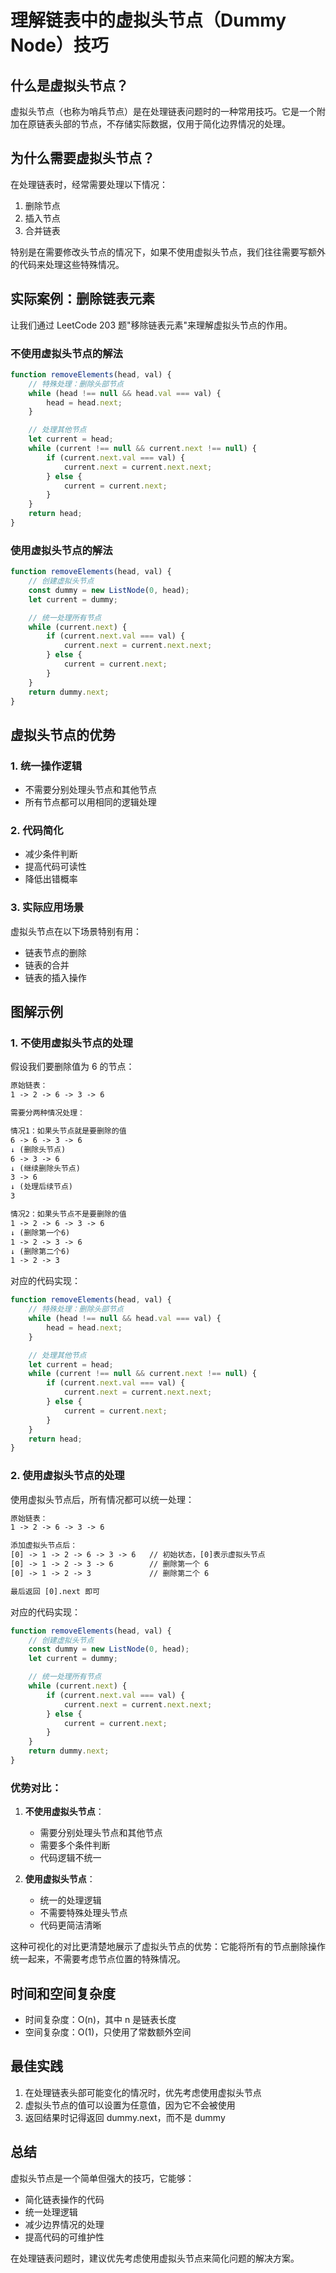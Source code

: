 # 理解链表中的虚拟头节点（Dummy Node）技巧

## 什么是虚拟头节点？

虚拟头节点（也称为哨兵节点）是在处理链表问题时的一种常用技巧。它是一个附加在原链表头部的节点，不存储实际数据，仅用于简化边界情况的处理。

## 为什么需要虚拟头节点？

在处理链表时，经常需要处理以下情况：

1. 删除节点
2. 插入节点
3. 合并链表

特别是在需要修改头节点的情况下，如果不使用虚拟头节点，我们往往需要写额外的代码来处理这些特殊情况。

## 实际案例：删除链表元素

让我们通过 LeetCode 203 题"移除链表元素"来理解虚拟头节点的作用。

### 不使用虚拟头节点的解法

```javascript
function removeElements(head, val) {
    // 特殊处理：删除头部节点
    while (head !== null && head.val === val) {
        head = head.next;
    }

    // 处理其他节点
    let current = head;
    while (current !== null && current.next !== null) {
        if (current.next.val === val) {
            current.next = current.next.next;
        } else {
            current = current.next;
        }
    }
    return head;
}
```

### 使用虚拟头节点的解法

```javascript
function removeElements(head, val) {
    // 创建虚拟头节点
    const dummy = new ListNode(0, head);
    let current = dummy;

    // 统一处理所有节点
    while (current.next) {
        if (current.next.val === val) {
            current.next = current.next.next;
        } else {
            current = current.next;
        }
    }
    return dummy.next;
}
```

## 虚拟头节点的优势

### 1. 统一操作逻辑

- 不需要分别处理头节点和其他节点
- 所有节点都可以用相同的逻辑处理

### 2. 代码简化

- 减少条件判断
- 提高代码可读性
- 降低出错概率

### 3. 实际应用场景

虚拟头节点在以下场景特别有用：

- 链表节点的删除
- 链表的合并
- 链表的插入操作

## 图解示例

### 1. 不使用虚拟头节点的处理

假设我们要删除值为 6 的节点：

```txt
原始链表：
1 -> 2 -> 6 -> 3 -> 6

需要分两种情况处理：

情况1：如果头节点就是要删除的值
6 -> 6 -> 3 -> 6
↓ (删除头节点)
6 -> 3 -> 6
↓ (继续删除头节点)
3 -> 6
↓ (处理后续节点)
3

情况2：如果头节点不是要删除的值
1 -> 2 -> 6 -> 3 -> 6
↓ (删除第一个6)
1 -> 2 -> 3 -> 6
↓ (删除第二个6)
1 -> 2 -> 3
```

对应的代码实现：

```javascript
function removeElements(head, val) {
    // 特殊处理：删除头部节点
    while (head !== null && head.val === val) {
        head = head.next;
    }

    // 处理其他节点
    let current = head;
    while (current !== null && current.next !== null) {
        if (current.next.val === val) {
            current.next = current.next.next;
        } else {
            current = current.next;
        }
    }
    return head;
}
```

### 2. 使用虚拟头节点的处理

使用虚拟头节点后，所有情况都可以统一处理：

```txt
原始链表：
1 -> 2 -> 6 -> 3 -> 6

添加虚拟头节点后：
[0] -> 1 -> 2 -> 6 -> 3 -> 6   // 初始状态，[0]表示虚拟头节点
[0] -> 1 -> 2 -> 3 -> 6        // 删除第一个 6
[0] -> 1 -> 2 -> 3             // 删除第二个 6

最后返回 [0].next 即可
```

对应的代码实现：

```javascript
function removeElements(head, val) {
    // 创建虚拟头节点
    const dummy = new ListNode(0, head);
    let current = dummy;

    // 统一处理所有节点
    while (current.next) {
        if (current.next.val === val) {
            current.next = current.next.next;
        } else {
            current = current.next;
        }
    }
    return dummy.next;
}
```

### 优势对比：

1. **不使用虚拟头节点**：

    - 需要分别处理头节点和其他节点
    - 需要多个条件判断
    - 代码逻辑不统一

2. **使用虚拟头节点**：
    - 统一的处理逻辑
    - 不需要特殊处理头节点
    - 代码更简洁清晰

这种可视化的对比更清楚地展示了虚拟头节点的优势：它能将所有的节点删除操作统一起来，不需要考虑节点位置的特殊情况。

## 时间和空间复杂度

- 时间复杂度：O(n)，其中 n 是链表长度
- 空间复杂度：O(1)，只使用了常数额外空间

## 最佳实践

1. 在处理链表头部可能变化的情况时，优先考虑使用虚拟头节点
2. 虚拟头节点的值可以设置为任意值，因为它不会被使用
3. 返回结果时记得返回 dummy.next，而不是 dummy

## 总结

虚拟头节点是一个简单但强大的技巧，它能够：

- 简化链表操作的代码
- 统一处理逻辑
- 减少边界情况的处理
- 提高代码的可维护性

在处理链表问题时，建议优先考虑使用虚拟头节点来简化问题的解决方案。
